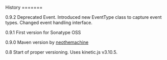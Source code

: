History =======

0.9.2 Deprecated Event. Introduced new EventType class to capture event types. Changed 
event handling interface.

0.9.1 First version for Sonatype OSS

0.9.0 Maven version by [neothemachine](https://github.com/neothemachine)

0.8 Start of proper versioning. Uses kinetic.js v3.10.5.